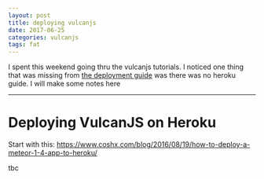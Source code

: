 ```yaml
---
layout: post
title: deploying vulcanjs
date: 2017-06-25
categories: vulcanjs
tags: fat
---
```


I spent this weekend going thru the vulcanjs tutorials. I noticed one thing that was missing from [the deployment guide](http://docs.vulcanjs.org/deployment.html) was there was no heroku guide. I will make some notes here

---

# Deploying VulcanJS on Heroku
Start with this: <https://www.coshx.com/blog/2016/08/19/how-to-deploy-a-meteor-1-4-app-to-heroku/>

tbc
